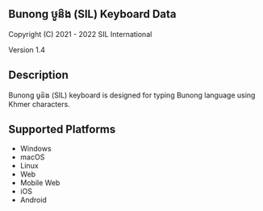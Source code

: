 Bunong ឞូន៝ង (SIL) Keyboard Data
------------------------------

Copyright (C) 2021 - 2022 SIL International

Version 1.4

Description
-----------

Bunong ឞូន៝ង (SIL) keyboard is designed for typing Bunong language using Khmer characters.

Supported Platforms
-------------------
 * Windows
 * macOS
 * Linux
 * Web
 * Mobile Web
 * iOS
 * Android